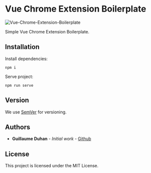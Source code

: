 # Vue Chrome Extension Boilerplate

![Vue-Chrome-Extension-Boilerplate](https://myhappyagency.com/blog/wp-content/uploads/2020/01/hapi-node.png)

Simple Vue Chrome Extension Boilerplate.

## Installation

Install dependencies:
```
npm i
```
Serve project:
```
npm run serve
```

## Version

We use [SemVer](http://semver.org/) for versioning.

## Authors

* **Guillaume Duhan** - *Initial work* - [Github](https://github.com/guillaumeduhan)

## License

This project is licensed under the MIT License.
